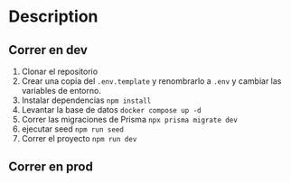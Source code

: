 # Description 




## Correr en dev

1. Clonar el repositorio
2. Crear una copia del ```.env.template``` y renombrarlo a ```.env``` y cambiar las variables de entorno.
3. Instalar dependencias ```npm install ```
4. Levantar la base de datos ```docker compose up -d```
5. Correr las migraciones de Prisma ```npx prisma migrate dev ```
6. ejecutar seed ```npm run seed```
7. Correr el proyecto ```npm run dev```

## Correr en prod